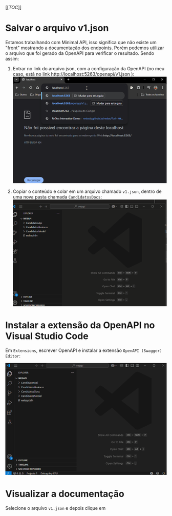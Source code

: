 [[_TOC_]]

# Salvar o arquivo v1.json

Estamos trabalhando com Minimal API, isso significa que não existe um "front" mostrando a documentação dos endpoints. Porém podemos utilizar o arquivo que foi gerado da OpenAPI para verificar o resultado. Sendo assim:

1. Entrar no link do arquivo json, com a configuração da OpenAPI (no meu caso, está no link http://localhost:5263/openapi/v1.json ):
   ![gifanimation.gif](/.attachments/gifanimation-a149f8b7-2027-4f21-95f5-7f95aa44538c.gif)

2. Copiar o conteúdo e colar em um arquivo chamado `v1.json`, dentro de uma nova pasta chamada `CandidatosDocs`:
   ![gifanimation.gif](/.attachments/gifanimation-16913573-03a3-4a0b-9382-2c22f19e5229.gif)

# Instalar a extensão da OpenAPI no Visual Studio Code

Em `Extensions`, escrever OpenAPI e instalar a extensão `OpenAPI (Swagger) Editor`:

![gifanimation.gif](/.attachments/gifanimation-99f3b669-1fd8-4a51-a4a1-a114a48ab47d.gif)

# Visualizar a documentação

Selecione o arquivo `v1.json` e depois clique em 